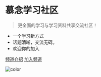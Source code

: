 # 慕念学习社区

> 更全面的学习与学习资料共享交流社区！

- 一个学习新方式
- 话题清晰，交流无碍。
- 欢迎你的加入

[频道介绍](http://mnxs.ljjie.cn/#/mnxs)
[加入频道](https://qun.qq.com/qqweb/qunpro/share?_wv=3&wwv=128&inviteCode=KBcyA&from=246610&biz=ka)

![color](#F5FFFA)
